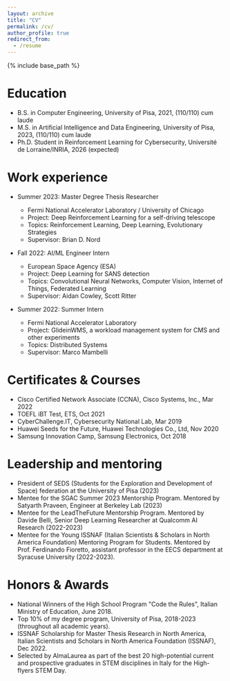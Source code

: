 ```yaml
---
layout: archive
title: "CV"
permalink: /cv/
author_profile: true
redirect_from:
  - /resume
---
```


{% include base_path %}

Education
======
* B.S. in Computer Engineering, University of Pisa, 2021, (110/110) cum laude
* M.S. in Artificial Intelligence and Data Engineering, University of Pisa, 2023, (110/110) cum laude
* Ph.D. Student in Reinforcement Learning for Cybersecurity, Université de Lorraine/INRIA, 2026 (expected)

Work experience
======
* Summer 2023: Master Degree Thesis Researcher
  * Fermi National Accelerator Laboratory / University of Chicago
  * Project: Deep Reinforcement Learning for a self-driving telescope
  * Topics: Reinforcement Learning, Deep Learning, Evolutionary Strategies
  * Supervisor: Brian D. Nord

* Fall 2022: AI/ML Engineer Intern
  * European Space Agency (ESA)
  * Project: Deep Learning for SANS detection
  * Topics: Convolutional Neural Networks, Computer Vision, Internet of Things, Federated Learning
  * Supervisor: Aidan Cowley, Scott Ritter

* Summer 2022: Summer Intern
  * Fermi National Accelerator Laboratory
  * Project: GlideinWMS, a workload management system for CMS and other experiments
  * Topics: Distributed Systems
  * Supervisor: Marco Mambelli
  
Certificates & Courses
======
* Cisco Certified Network Associate (CCNA), Cisco Systems, Inc., Mar 2022
* TOEFL iBT Test, ETS, Oct 2021
* CyberChallenge.IT, Cybersecurity National Lab, Mar 2019
* Huawei Seeds for the Future, Huawei Technologies Co., Ltd, Nov 2020
* Samsung Innovation Camp, Samsung Electronics, Oct 2018

Leadership and mentoring
======
* President of SEDS (Students for the Exploration and Development of Space) federation at the University of Pisa (2023)
* Mentee for the SGAC Summer 2023 Mentorship Program. Mentored by Satyarth Praveen, Engineer at Berkeley Lab (2023)
* Mentee for the LeadTheFuture Mentorship Program. Mentored by Davide Belli, Senior Deep Learning Researcher at Qualcomm AI Research (2022-2023)
* Mentee for the Young ISSNAF (Italian Scientists & Scholars in North America Foundation) Mentoring Program for Students. Mentored by Prof. Ferdinando Fioretto, assistant professor in the EECS department at Syracuse University (2022-2023).

Honors & Awards
======
* National Winners of the High School Program "Code the Rules", Italian Ministry of Education, June 2018.
* Top 10% of my degree program, University of Pisa, 2018-2023 (throughout all academic years).
* ISSNAF Scholarship for Master Thesis Research in North America, Italian Scientists and Scholars in North America Foundation (ISSNAF), Dec 2022.
* Selected by AlmaLaurea as part of the best 20 high-potential current and prospective graduates in STEM disciplines in Italy for the High-flyers STEM Day.